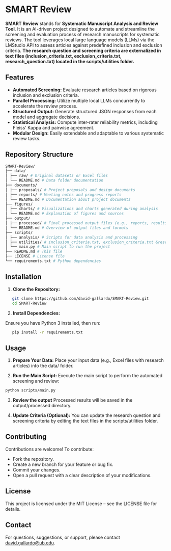 # SMART Review

**SMART Review** stands for **Systematic Manuscript Analysis and Review Tool**. It is an AI-driven project designed to automate and streamline the screening and evaluation process of research manuscripts for systematic reviews. The tool leverages local large language models (LLMs) via the LMStudio API to assess articles against predefined inclusion and exclusion criteria. **The research question and screening criteria are externalized in text files (inclusion_criteria.txt, exclusion_criteria.txt, research_question.txt) located in the scripts/utilities folder.**

## Features

- **Automated Screening:** Evaluate research articles based on rigorous inclusion and exclusion criteria.
- **Parallel Processing:** Utilize multiple local LLMs concurrently to accelerate the review process.
- **Structured Output:** Generate structured JSON responses from each model and aggregate decisions.
- **Statistical Analysis:** Compute inter-rater reliability metrics, including Fleiss' Kappa and pairwise agreement.
- **Modular Design:** Easily extendable and adaptable to various systematic review tasks.

## Repository Structure

```bash
SMART-Review/ 
├── data/ 
│ ├── raw/ # Original datasets or Excel files 
│ └── README.md # Data folder documentation 
├── documents/ 
│ ├── proposals/ # Project proposals and design documents 
│ ├── reports/ # Meeting notes and progress reports 
│ └── README.md # Documentation about project documents 
├── figures/ 
│ ├── charts/ # Visualizations and charts generated during analysis 
│ └── README.md # Explanation of figures and sources 
├── output/ 
│ ├── processed/ # Final processed output files (e.g., reports, results) 
│ └── README.md # Overview of output files and formats 
├── scripts/ 
│ ├── analysis/ # Scripts for data analysis and processing 
│ ├── utilities/ # inclusion_criteria.txt, exclusion_criteria.txt &research_question.txt 
│ └── main.py # Main script to run the project 
├── README.md # This file 
├── LICENSE # License file
└── requirements.txt # Python dependencies
```

## Installation

1. **Clone the Repository:**

```bash
   git clone https://github.com/david-gallardo/SMART-Review.git
   cd SMART-Review
   ```

2. **Install Dependencies:**

Ensure you have Python 3 installed, then run:
```bash
   pip install -r requirements.txt
   ```  

## Usage

1. **Prepare Your Data:**
Place your input data (e.g., Excel files with research articles) into the data/ folder.

2. **Run the Main Script:**
Execute the main script to perform the automated screening and review:

```bash
python scripts/main.py
```

3. **Review the output**
Processed results will be saved in the output/processed directory.

4. **Update Criteria (Optional):**
You can update the research question and screening criteria by editing the text files in the scripts/utilities folder.

## Contributing

Contributions are welcome! To contribute:

   - Fork the repository.
   - Create a new branch for your feature or bug fix.
   - Commit your changes.
   - Open a pull request with a clear description of your modifications.

## License

This project is licensed under the MIT License – see the LICENSE file for details.

## Contact

For questions, suggestions, or support, please contact david.gallardo@ub.edu.
